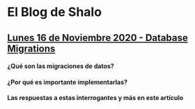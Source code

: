 # El Blog de Shalo

## [Lunes 16 de Noviembre 2020 - Database Migrations](https://salomonvargas.github.io/shalo-universe/blog/databasemigrations.md)
#### ¿Qué son las migraciones de datos?
#### ¿Por qué es importante implementarlas?
#### Las respuestas a estas interrogantes y más en este artículo

